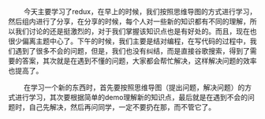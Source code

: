 &nbsp;&nbsp;&nbsp;&nbsp;&nbsp;&nbsp;&nbsp;&nbsp;今天主要学习了redux，在早上的时候，我们按照思维导图的方式进行学习，然后组内进行了分享，在分享的时候，每个人对一些新的知识都有不同的理解，所以我们讨论的还是挺激烈的，对于我们掌握该知识点也是有好处的。而且，现在也很少偏离主题中心了。下午的时候，我们主要是结对编程，在写代码的过程中，我们遇到了很多不会的问题，但是，我们也没有纠结，而是直接谷歌搜索，得到了需要的答案，其次就是在遇到不懂的问题，大家都会帮忙解决，这样解决问题的效率也提高了。

&nbsp;&nbsp;&nbsp;&nbsp;&nbsp;&nbsp;&nbsp;&nbsp;在学习一个新的东西时，首先要按照思维导图（提出问题，解决问题）的方式进行学习，其次要根据简单的demo理解新的知识点，最后就是在遇到不会的问题时，自己先解决，然后再问同学，一定不要扔在那，而不管它了。

